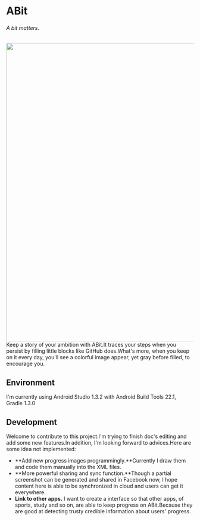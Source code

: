 # ABit
###### A bit matters.

<img src="http://zchang.me/wp-content/uploads/2015/09/S50920-224235.jpg" height="800"/>
Keep a story of your ambition with ABit.It traces your steps when you persist by filling
little blocks like GitHub does.What's more, when you keep on it every day, you'll see a
colorful image appear, yet gray before filled, to encourage you.

## Environment
	
I'm currently using Android Studio 1.3.2 with Android Build Tools 22.1, Gradle 1.3.0

## Development

Welcome to contribute to this project.I'm trying to finish doc's editing and add some new features.In addition, I'm looking forward to advices.Here are some idea not implemented:

*	**Add new progress images programmingly.**Currently I draw them and code them manually into the XML files.
*	**More powerful sharing and sync function.**Though a partial screenshot can be generated and shared in Facebook now, I hope content here is able to be synchronized in cloud and users can get it everywhere.
*	**Link to other apps.** I want to create a interface so that other apps, of sports, study and so on, are able to keep progress on ABit.Because they are good at detecting trusty credible information about users' progress.





